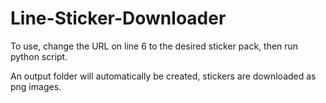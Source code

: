 # Line-Sticker-Downloader

To use, change the URL on line 6 to the desired sticker pack, then run python script.

An output folder will automatically be created, stickers are downloaded as png images.
